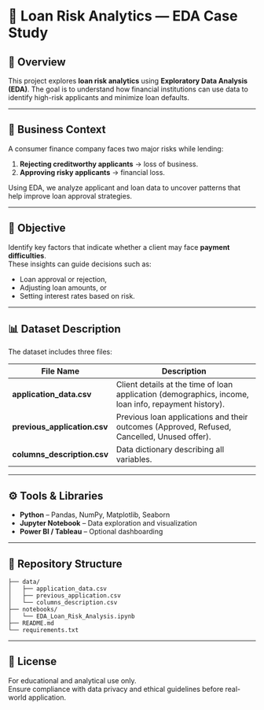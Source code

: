 # 🏦 Loan Risk Analytics — EDA Case Study

## 📘 Overview  
This project explores **loan risk analytics** using **Exploratory Data Analysis (EDA)**. The goal is to understand how financial institutions can use data to identify high-risk applicants and minimize loan defaults.

---

## 💼 Business Context  
A consumer finance company faces two major risks while lending:  
1. **Rejecting creditworthy applicants** → loss of business.  
2. **Approving risky applicants** → financial loss.  

Using EDA, we analyze applicant and loan data to uncover patterns that help improve loan approval strategies.

---

## 🎯 Objective  
Identify key factors that indicate whether a client may face **payment difficulties**.  
These insights can guide decisions such as:  
- Loan approval or rejection,  
- Adjusting loan amounts, or  
- Setting interest rates based on risk.

---

## 📊 Dataset Description  

The dataset includes three files:

| File Name | Description |
|------------|-------------|
| **application_data.csv** | Client details at the time of loan application (demographics, income, loan info, repayment history). |
| **previous_application.csv** | Previous loan applications and their outcomes (Approved, Refused, Cancelled, Unused offer). |
| **columns_description.csv** | Data dictionary describing all variables. |

---

## ⚙️ Tools & Libraries  
- **Python** – Pandas, NumPy, Matplotlib, Seaborn  
- **Jupyter Notebook** – Data exploration and visualization  
- **Power BI / Tableau** – Optional dashboarding  

---

## 📁 Repository Structure  
```
├── data/
│   ├── application_data.csv
│   ├── previous_application.csv
│   └── columns_description.csv
├── notebooks/
│   └── EDA_Loan_Risk_Analysis.ipynb
├── README.md
└── requirements.txt
```

---

## 🧾 License  
For educational and analytical use only.  
Ensure compliance with data privacy and ethical guidelines before real-world application.
